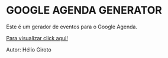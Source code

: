 # GOOGLE AGENDA GENERATOR

Este é um gerador de eventos para o Google Agenda.

[Para visualizar click aqui!](https://heliogiroto.github.io/Google-Agenda-Generator)

Autor: Hélio Giroto


